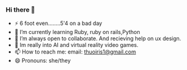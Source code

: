 ### Hi there 👋

- ⚡ 6 foot even........5'4 on a bad day
- 🌱 I’m currently learning Ruby, ruby on rails,Python
- 🤔 I’m always open to collaborate. And recieving help on ux design.
- 🧿 Im really into AI and virtual reality video games.
- 📫 How to reach me: email: thuoiris1@gmail.com
- 😄 Pronouns: she/they

